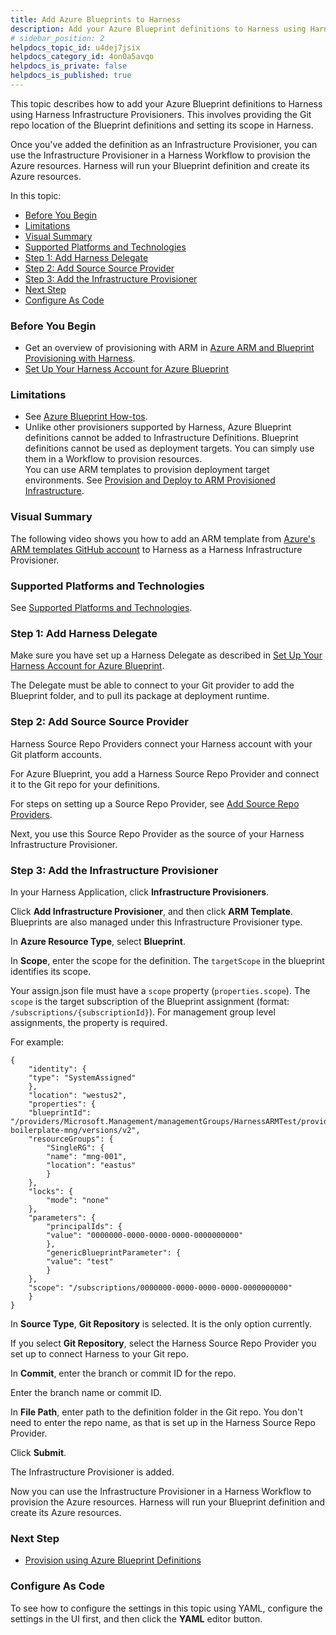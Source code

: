 ```yaml
---
title: Add Azure Blueprints to Harness
description: Add your Azure Blueprint definitions to Harness using Harness Infrastructure Provisioners.
# sidebar_position: 2
helpdocs_topic_id: u4dej7jsix
helpdocs_category_id: 4on0a5avqo
helpdocs_is_private: false
helpdocs_is_published: true
---
```


This topic describes how to add your Azure Blueprint definitions to Harness using Harness Infrastructure Provisioners. This involves providing the Git repo location of the Blueprint definitions and setting its scope in Harness.

Once you've added the definition as an Infrastructure Provisioner, you can use the Infrastructure Provisioner in a Harness Workflow to provision the Azure resources. Harness will run your Blueprint definition and create its Azure resources.

In this topic:

* [Before You Begin](add-azure-blueprints-to-harness.md#before-you-begin)
* [Limitations](add-azure-blueprints-to-harness.md#limitations)
* [Visual Summary](add-azure-blueprints-to-harness.md#visual-summary)
* [Supported Platforms and Technologies](add-azure-blueprints-to-harness.md#undefined)
* [Step 1: Add Harness Delegate](add-azure-blueprints-to-harness.md#step-1-add-harness-delegate)
* [Step 2: Add Source Source Provider](add-azure-blueprints-to-harness.md#step-2-add-source-source-provider)
* [Step 3: Add the Infrastructure Provisioner](add-azure-blueprints-to-harness.md#step-3-add-the-infrastructure-provisioner)
* [Next Step](add-azure-blueprints-to-harness.md#next-step)
* [Configure As Code](add-azure-blueprints-to-harness.md#configure-as-code)

### Before You Begin

* Get an overview of provisioning with ARM in [Azure ARM and Blueprint Provisioning with Harness](../../concepts-cd/deployment-types/azure-arm-and-blueprint-provision-with-harness.md).
* [Set Up Your Harness Account for Azure Blueprint](set-up-harness-for-azure-blueprint.md)

### Limitations

* See [Azure Blueprint How-tos](azure-blueprint-how-tos.md).
* Unlike other provisioners supported by Harness, Azure Blueprint definitions cannot be added to Infrastructure Definitions. Blueprint definitions cannot be used as deployment targets. You can simply use them in a Workflow to provision resources.  
You can use ARM templates to provision deployment target environments. See [Provision and Deploy to ARM Provisioned Infrastructure](../azure-arm/target-azure-arm-or-blueprint-provisioned-infrastructure.md).

### Visual Summary

The following video shows you how to add an ARM template from [Azure's ARM templates GitHub account](https://github.com/Azure/azure-quickstart-templates) to Harness as a Harness Infrastructure Provisioner.

### Supported Platforms and Technologies

See [Supported Platforms and Technologies](https://docs.harness.io/article/220d0ojx5y-supported-platforms).

### Step 1: Add Harness Delegate

Make sure you have set up a Harness Delegate as described in [Set Up Your Harness Account for Azure Blueprint](set-up-harness-for-azure-blueprint.md).

The Delegate must be able to connect to your Git provider to add the Blueprint folder, and to pull its package at deployment runtime.

### Step 2: Add Source Source Provider

Harness Source Repo Providers connect your Harness account with your Git platform accounts.

For Azure Blueprint, you add a Harness Source Repo Provider and connect it to the Git repo for your definitions.

For steps on setting up a Source Repo Provider, see [Add Source Repo Providers](../../../firstgen-platform/account/manage-connectors/add-source-repo-providers.md).

Next, you use this Source Repo Provider as the source of your Harness Infrastructure Provisioner.

### Step 3: Add the Infrastructure Provisioner

In your Harness Application, click **Infrastructure Provisioners**.

Click **Add Infrastructure Provisioner**, and then click **ARM Template**. Blueprints are also managed under this Infrastructure Provisioner type.

In **Azure Resource Type**, select **Blueprint**.

In **Scope**, enter the scope for the definition. The `targetScope` in the blueprint identifies its scope.

Your assign.json file must have a `scope` property (`properties.scope`). The `scope` is the target subscription of the Blueprint assignment (format: `/subscriptions/{subscriptionId}`). For management group level assignments, the property is required.

For example:


```
{  
    "identity": {  
    "type": "SystemAssigned"  
    },  
    "location": "westus2",  
    "properties": {  
    "blueprintId": "/providers/Microsoft.Management/managementGroups/HarnessARMTest/providers/Microsoft.Blueprint/blueprints/101-boilerplate-mng/versions/v2",  
    "resourceGroups": {  
        "SingleRG": {  
        "name": "mng-001",  
        "location": "eastus"  
        }  
    },  
    "locks": {  
        "mode": "none"  
    },  
    "parameters": {  
        "principalIds": {  
        "value": "0000000-0000-0000-0000-0000000000"  
        },  
        "genericBlueprintParameter": {  
        "value": "test"  
        }  
    },  
    "scope": "/subscriptions/0000000-0000-0000-0000-0000000000"  
    }  
}
```
In **Source Type**, **Git Repository** is selected. It is the only option currently.

If you select **Git Repository**, select the Harness Source Repo Provider you set up to connect Harness to your Git repo.

In **Commit**, enter the branch or commit ID for the repo.

Enter the branch name or commit ID.

In **File Path**, enter path to the definition folder in the Git repo. You don't need to enter the repo name, as that is set up in the Harness Source Repo Provider.

Click **Submit**.

The Infrastructure Provisioner is added.

Now you can use the Infrastructure Provisioner in a Harness Workflow to provision the Azure resources. Harness will run your Blueprint definition and create its Azure resources.

### Next Step

* [Provision using Azure Blueprint Definitions](provision-using-azure-blueprint-definitions.md)

### Configure As Code

To see how to configure the settings in this topic using YAML, configure the settings in the UI first, and then click the **YAML** editor button.

